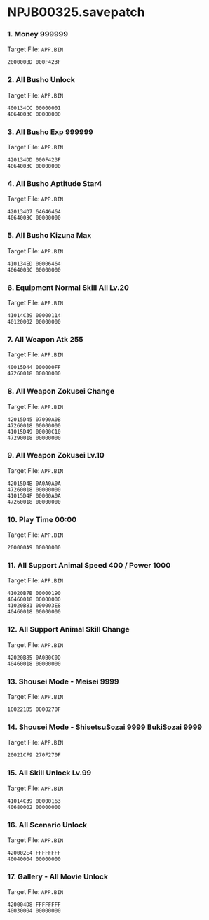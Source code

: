 # NPJB00325.savepatch

### 1. Money 999999

Target File: `APP.BIN`

```
200000BD 000F423F
```

### 2. All Busho Unlock

Target File: `APP.BIN`

```
400134CC 00000001
4064003C 00000000
```

### 3. All Busho Exp 999999

Target File: `APP.BIN`

```
420134DD 000F423F
4064003C 00000000
```

### 4. All Busho Aptitude Star4

Target File: `APP.BIN`

```
420134D7 64646464
4064003C 00000000
```

### 5. All Busho Kizuna Max

Target File: `APP.BIN`

```
410134ED 00006464
4064003C 00000000
```

### 6. Equipment Normal Skill All Lv.20

Target File: `APP.BIN`

```
41014C39 00000114
40120002 00000000
```

### 7. All Weapon Atk 255

Target File: `APP.BIN`

```
40015D44 000000FF
47260018 00000000
```

### 8. All Weapon Zokusei Change

Target File: `APP.BIN`

```
42015D45 07090A0B
47260018 00000000
41015D49 00000C10
47290018 00000000
```

### 9. All Weapon Zokusei Lv.10

Target File: `APP.BIN`

```
42015D4B 0A0A0A0A
47260018 00000000
41015D4F 00000A0A
47260018 00000000
```

### 10. Play Time 00:00

Target File: `APP.BIN`

```
200000A9 00000000
```

### 11. All Support Animal Speed 400 / Power 1000

Target File: `APP.BIN`

```
41020B7B 00000190
40460018 00000000
41020B81 000003E8
40460018 00000000
```

### 12. All Support Animal Skill Change

Target File: `APP.BIN`

```
42020B85 0A0B0C0D
40460018 00000000
```

### 13. Shousei Mode - Meisei 9999

Target File: `APP.BIN`

```
100221D5 0000270F
```

### 14. Shousei Mode - ShisetsuSozai 9999 BukiSozai 9999

Target File: `APP.BIN`

```
20021CF9 270F270F
```

### 15. All Skill Unlock Lv.99

Target File: `APP.BIN`

```
41014C39 00000163
40680002 00000000
```

### 16. All Scenario Unlock

Target File: `APP.BIN`

```
420002E4 FFFFFFFF
40040004 00000000
```

### 17. Gallery - All Movie Unlock

Target File: `APP.BIN`

```
420004D8 FFFFFFFF
40030004 00000000
```

